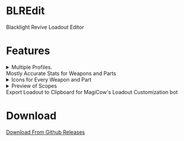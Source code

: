 
# BLREdit
Blacklight Revive Loadout Editor

# Features
<details>
  <summary>Multiple Profiles.</summary>
  <img src="https://github.com/HALOMAXX/BLREdit/blob/master/Screenshots/MultipleProfiles.png"/>
</details>
Mostly Accurate Stats for Weapons and Parts
<details>
  <summary>Icons for Every Weapon and Part</summary>
  <img src="https://github.com/HALOMAXX/BLREdit/blob/master/Screenshots/IconsForAllItems.png"/>
  <img src="https://github.com/HALOMAXX/BLREdit/blob/master/Screenshots/IconsForAllItems2.png"/>
</details>
<details>
  <summary>Preview of Scopes</summary>
  <img src="https://github.com/HALOMAXX/BLREdit/blob/master/Screenshots/ScopePreview.png"/>
</details>
Export Loadout to Clipboard for MagiCow's Loadout Customization bot

# Download
[Download From Github Releases](https://github.com/HALOMAXX/BLREdit/releases)
